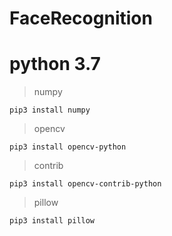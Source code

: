 # FaceRecognition

# python 3.7

>numpy

    pip3 install numpy

>opencv

    pip3 install opencv-python

>contrib 

    pip3 install opencv-contrib-python

>pillow

    pip3 install pillow
